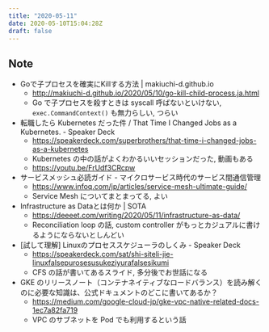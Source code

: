 ```yaml
---
title: "2020-05-11"
date: 2020-05-10T15:04:28Z
draft: false
---
```


## Note

* Goで子プロセスを確実にKillする方法 | makiuchi-d.github.io
  * http://makiuchi-d.github.io/2020/05/10/go-kill-child-process.ja.html
  * Go で子プロセスを殺すときは syscall 呼ばないといけない, `exec.CommandContext()` も無力らしい, つらい
* 転職したら Kubernetes だった件 / That Time I Changed Jobs as a Kubernetes. - Speaker Deck
  * https://speakerdeck.com/superbrothers/that-time-i-changed-jobs-as-a-kubernetes
  * Kubernetes の中の話がよくわかるいいセッションだった, 動画もある
  * https://youtu.be/FrUdf3CRcpw
* サービスメッシュ必読ガイド - マイクロサービス時代のサービス間通信管理
  * https://www.infoq.com/jp/articles/service-mesh-ultimate-guide/
  * Service Mesh についてまとまってる, よい
* Infrastructure as Dataとは何か | SOTA
  * https://deeeet.com/writing/2020/05/11/infrastructure-as-data/
  * Reconciliation loop の話, custom controller がもっとカジュアルに書けるようにならないとしんどい
* [試して理解] Linuxのプロセススケジューラのしくみ - Speaker Deck
  * https://speakerdeck.com/sat/shi-siteli-jie-linuxfalsepurosesusukeziyurafalsesikumi
  * CFS の話が書いてあるスライド, 多分後でお世話になる
* GKE のリリースノート（コンテナネイティブなロードバランス）を読み解くのに必要な知識は、公式ドキュメントのどこに書いてあるか？
  * https://medium.com/google-cloud-jp/gke-vpc-native-related-docs-1ec7a82fa719
  * VPC のサブネットを Pod でも利用するという話
